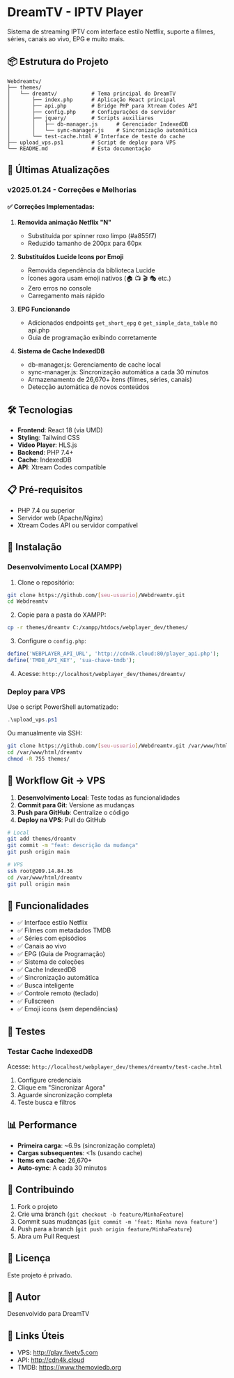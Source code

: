 # DreamTV - IPTV Player

Sistema de streaming IPTV com interface estilo Netflix, suporte a filmes, séries, canais ao vivo, EPG e muito mais.

## 📦 Estrutura do Projeto

```
Webdreamtv/
├── themes/
│   └── dreamtv/           # Tema principal do DreamTV
│       ├── index.php      # Aplicação React principal
│       ├── api.php        # Bridge PHP para Xtream Codes API
│       ├── config.php     # Configurações do servidor
│       ├── jquery/        # Scripts auxiliares
│       │   ├── db-manager.js      # Gerenciador IndexedDB
│       │   └── sync-manager.js    # Sincronização automática
│       └── test-cache.html # Interface de teste do cache
├── upload_vps.ps1         # Script de deploy para VPS
└── README.md              # Esta documentação
```

## 🚀 Últimas Atualizações

### v2025.01.24 - Correções e Melhorias

#### ✅ Correções Implementadas:
1. **Removida animação Netflix "N"**
   - Substituída por spinner roxo limpo (#a855f7)
   - Reduzido tamanho de 200px para 60px

2. **Substituídos Lucide Icons por Emoji**
   - Removida dependência da biblioteca Lucide
   - Ícones agora usam emoji nativos (🏠 📺 🎬 🎭 etc.)
   - Zero erros no console
   - Carregamento mais rápido

3. **EPG Funcionando**
   - Adicionados endpoints `get_short_epg` e `get_simple_data_table` no api.php
   - Guia de programação exibindo corretamente

4. **Sistema de Cache IndexedDB**
   - db-manager.js: Gerenciamento de cache local
   - sync-manager.js: Sincronização automática a cada 30 minutos
   - Armazenamento de 26,670+ itens (filmes, séries, canais)
   - Detecção automática de novos conteúdos

## 🛠️ Tecnologias

- **Frontend**: React 18 (via UMD)
- **Styling**: Tailwind CSS
- **Video Player**: HLS.js
- **Backend**: PHP 7.4+
- **Cache**: IndexedDB
- **API**: Xtream Codes compatible

## 📋 Pré-requisitos

- PHP 7.4 ou superior
- Servidor web (Apache/Nginx)
- Xtream Codes API ou servidor compatível

## 🔧 Instalação

### Desenvolvimento Local (XAMPP)

1. Clone o repositório:
```bash
git clone https://github.com/[seu-usuario]/Webdreamtv.git
cd Webdreamtv
```

2. Copie para a pasta do XAMPP:
```bash
cp -r themes/dreamtv C:/xampp/htdocs/webplayer_dev/themes/
```

3. Configure o `config.php`:
```php
define('WEBPLAYER_API_URL', 'http://cdn4k.cloud:80/player_api.php');
define('TMDB_API_KEY', 'sua-chave-tmdb');
```

4. Acesse: `http://localhost/webplayer_dev/themes/dreamtv/`

### Deploy para VPS

Use o script PowerShell automatizado:

```powershell
.\upload_vps.ps1
```

Ou manualmente via SSH:

```bash
git clone https://github.com/[seu-usuario]/Webdreamtv.git /var/www/html/dreamtv
cd /var/www/html/dreamtv
chmod -R 755 themes/
```

## 📝 Workflow Git → VPS

1. **Desenvolvimento Local**: Teste todas as funcionalidades
2. **Commit para Git**: Versione as mudanças
3. **Push para GitHub**: Centralize o código
4. **Deploy na VPS**: Pull do GitHub

```bash
# Local
git add themes/dreamtv
git commit -m "feat: descrição da mudança"
git push origin main

# VPS
ssh root@209.14.84.36
cd /var/www/html/dreamtv
git pull origin main
```

## 🎨 Funcionalidades

- ✅ Interface estilo Netflix
- ✅ Filmes com metadados TMDB
- ✅ Séries com episódios
- ✅ Canais ao vivo
- ✅ EPG (Guia de Programação)
- ✅ Sistema de coleções
- ✅ Cache IndexedDB
- ✅ Sincronização automática
- ✅ Busca inteligente
- ✅ Controle remoto (teclado)
- ✅ Fullscreen
- ✅ Emoji icons (sem dependências)

## 🧪 Testes

### Testar Cache IndexedDB

Acesse: `http://localhost/webplayer_dev/themes/dreamtv/test-cache.html`

1. Configure credenciais
2. Clique em "Sincronizar Agora"
3. Aguarde sincronização completa
4. Teste busca e filtros

## 📊 Performance

- **Primeira carga**: ~6.9s (sincronização completa)
- **Cargas subsequentes**: <1s (usando cache)
- **Items em cache**: 26,670+
- **Auto-sync**: A cada 30 minutos

## 🤝 Contribuindo

1. Fork o projeto
2. Crie uma branch (`git checkout -b feature/MinhaFeature`)
3. Commit suas mudanças (`git commit -m 'feat: Minha nova feature'`)
4. Push para a branch (`git push origin feature/MinhaFeature`)
5. Abra um Pull Request

## 📄 Licença

Este projeto é privado.

## 👤 Autor

Desenvolvido para DreamTV

## 🔗 Links Úteis

- VPS: http://play.fivetv5.com
- API: http://cdn4k.cloud
- TMDB: https://www.themoviedb.org